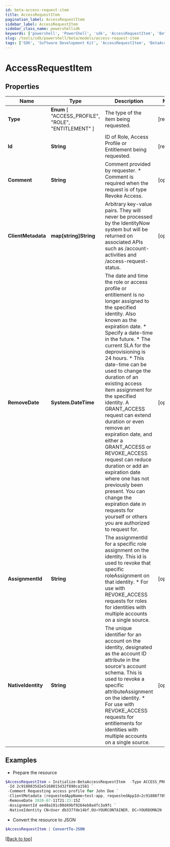 ```yaml
---
id: beta-access-request-item
title: AccessRequestItem
pagination_label: AccessRequestItem
sidebar_label: AccessRequestItem
sidebar_class_name: powershellsdk
keywords: ['powershell', 'PowerShell', 'sdk', 'AccessRequestItem', 'BetaAccessRequestItem'] 
slug: /tools/sdk/powershell/beta/models/access-request-item
tags: ['SDK', 'Software Development Kit', 'AccessRequestItem', 'BetaAccessRequestItem']
---
```



# AccessRequestItem

## Properties

Name | Type | Description | Notes
------------ | ------------- | ------------- | -------------
**Type** |  **Enum** [  "ACCESS_PROFILE",    "ROLE",    "ENTITLEMENT" ] | The type of the item being requested. | [required]
**Id** | **String** | ID of Role, Access Profile or Entitlement being requested. | [required]
**Comment** | **String** | Comment provided by requester. * Comment is required when the request is of type Revoke Access.  | [optional] 
**ClientMetadata** | **map[string]String** | Arbitrary key-value pairs. They will never be processed by the IdentityNow system but will be returned on associated APIs such as /account-activities and /access-request-status. | [optional] 
**RemoveDate** | **System.DateTime** | The date and time the role or access profile or entitlement is no longer assigned to the specified identity. Also known as the expiration date. * Specify a date-time in the future. * The current SLA for the deprovisioning is 24 hours. * This date-time can be used to change the duration of an existing access item assignment for the specified identity. A GRANT_ACCESS request can extend duration or even remove an expiration date, and either a  GRANT_ACCESS or REVOKE_ACCESS request can reduce duration or add an expiration date where one has not previously been present. You can change the expiration date in requests for yourself or others you are authorized to request for.  | [optional] 
**AssignmentId** | **String** | The assignmentId for a specific role assignment on the identity. This id is used to revoke that specific roleAssignment on that identity. * For use with REVOKE_ACCESS requests for roles for identities with multiple accounts on a single source.  | [optional] 
**NativeIdentity** | **String** | The unique identifier for an account on the identity, designated as the account ID attribute in the source's account schema. This is used to revoke a specific attributeAssignment on the identity. * For use with REVOKE_ACCESS requests for entitlements for identities with multiple accounts on a single source.  | [optional] 

## Examples

- Prepare the resource
```powershell
$AccessRequestItem = Initialize-BetaAccessRequestItem  -Type ACCESS_PROFILE `
 -Id 2c9180835d2e5168015d32f890ca1581 `
 -Comment Requesting access profile for John Doe `
 -ClientMetadata {requestedAppName=test-app, requestedAppId=2c91808f7892918f0178b78da4a305a1} `
 -RemoveDate 2020-07-11T21:23:15Z `
 -AssignmentId ee48a191c00d49bf9264eb0a4fc3a9fc `
 -NativeIdentity CN=User db3377de14bf,OU=YOURCONTAINER, DC=YOURDOMAIN
```

- Convert the resource to JSON
```powershell
$AccessRequestItem | ConvertTo-JSON
```


[[Back to top]](#) 

